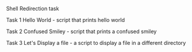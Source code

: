 Shell Redirection task

Task 1 Hello World - script that prints hello world

Task 2 Confused Smiley - script that prints a confused smiley

Task 3 Let's Display a file - a script to display a file in a different directory

